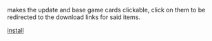 makes the update and base game cards clickable, click on them to be redirected to the download links for said items.

[install](https://github.com/Smealm/userscripts/raw/refs/heads/main/Ghostland/Ghostland%20download%20links-2.1.user.js)
